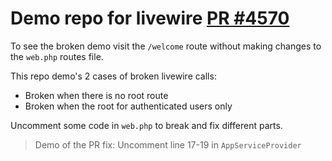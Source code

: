 # Demo repo for livewire [PR #4570](https://github.com/livewire/livewire/pull/4570)

To see the broken demo visit the `/welcome` route without making changes to the `web.php` routes file.

This repo demo's 2 cases of broken livewire calls:

* Broken when there is no root route
* Broken when the root for authenticated users only

Uncomment some code in `web.php` to break and fix different parts.

> Demo of the PR fix: Uncomment line 17-19 in `AppServiceProvider`
